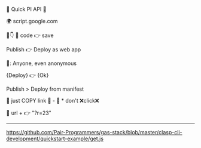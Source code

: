 🥧 Quick PI API 🥧

🌍 script.google.com

🔗👇 📝 code 👉 save

Publish 👉 Deploy as web app

👀: Anyone, even anonymous

{Deploy} 👉 {Ok}

Publish > Deploy from manifest

🚨 just COPY link 🚨 - 🥺 * don't ❌click❌

📝 url + 👉 "?r=23"



----

https://github.com/Pair-Programmers/gas-stack/blob/master/clasp-cli-development/quickstart-example/get.js